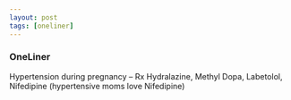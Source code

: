 ```yaml
---
layout: post
tags: [oneliner]
---
```



### OneLiner

Hypertension during pregnancy – Rx Hydralazine, Methyl Dopa, Labetolol, Nifedipine (hypertensive moms love Nifedipine)

